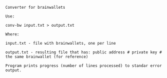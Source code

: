 	Converter for brainwallets

	Use:

	conv-bw input.txt > output.txt

	Where:

	input.txt - file with brainwallets, one per line

	output.txt - resulting file that has: public address # private key # the same brainwallet (for reference)

	Program prints progress (number of lines processed) to standar error output.
